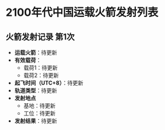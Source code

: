 <!--
 * @Author: blueWALL-E
 * @Date: 2025-06-23 15:03:38
 * @LastEditTime: 2025-06-24 15:21:21
 * @FilePath: \Chinese Aerospace History\中国火箭发射统计-模板.md
 * @Description: 年代中国运载火箭发射列表
 * @Wearing:  Read only, do not modify place!!! 
 * @Shortcut keys:  ctrl+alt+/ ctrl+alt+z
-->

# 2100年代中国运载火箭发射列表

## 火箭发射记录 第1次

- **运载火箭**：待更新
- **有效载荷**：
  - 载荷1：待更新
  - 载荷2：待更新
- **起飞时间（UTC+8）**：待更新
- **轨道类型**：待更新
- **发射地点**
  - 基地：待更新
  - 工位：待更新
- **发射结果**：待更新
